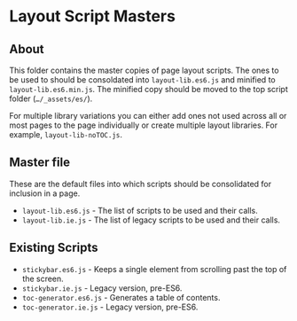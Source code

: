 # Layout Script Masters

## About

This folder contains the master copies of page layout scripts. The ones to be used to should be consoldated into `layout-lib.es6.js` and minified to `layout-lib.es6.min.js`. The minified copy should be moved to the top script folder (`…/_assets/es/`).

For multiple library variations you can either add ones not used across all or most pages to the page individually or create multiple layout libraries. For example, `layout-lib-noTOC.js`.

## Master file

These are the default files into which scripts should be consolidated for inclusion in a page.

* `layout-lib.es6.js` - The list of scripts to be used and their calls.
* `layout-lib.ie.js` - The list of legacy scripts to be used and their calls.

## Existing Scripts

* `stickybar.es6.js` - Keeps a single element from scrolling past the top of the screen.
* `stickybar.ie.js` - Legacy version, pre-ES6.
* `toc-generator.es6.js` - Generates a table of contents.
* `toc-generator.ie.js` - Legacy version, pre-ES6.

